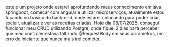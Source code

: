 este é um projeto onde estarei aprofundando meus conhecimento em java springboot, começar com angular e utilizar microserviços, atualmente estou focando no basico do back-end, onde estarei  colocando para poder criar, excluir, atualizar e ver as receitas criadas. Hoje dia 08/07/2025, consegui funcionar meu CRUD utilizando Postgre, onde fiquei 2 dias para perceber que meu controler estava faltando @RequestBody em seus parametros, um erro de iniciante que nunca mais irei cometer, 
